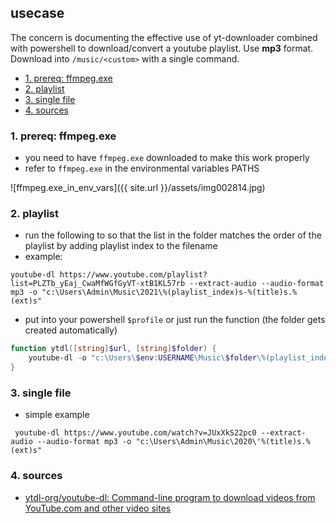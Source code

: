 ## usecase
The concern is documenting the effective use of yt-downloader combined with powershell to download/convert a youtube playlist. Use **mp3** format. Download into `/music/<custom>` with a single command. 

<!-- TOC -->

- [1. prereq: ffmpeg.exe](#1-prereq-ffmpegexe)
- [2. playlist](#2-playlist)
- [3. single file](#3-single-file)
- [4. sources](#4-sources)

<!-- /TOC -->

### 1. prereq: ffmpeg.exe
* you need to have `ffmpeg.exe` downloaded to make this work properly
* refer to `ffmpeg.exe` in the environmental variables PATHS

![ffmpeg.exe_in_env_vars]({{ site.url }}/assets/img002814.jpg)

### 2. playlist
* run the following to so that the list in the folder matches the order of the playlist by adding playlist index to the filename
* example:

```
youtube-dl https://www.youtube.com/playlist?list=PLZTb_yEaj_CwaMfWGfGyVT-xtB1KL57rb --extract-audio --audio-format mp3 -o "c:\Users\Admin\Music\2021\%(playlist_index)s-%(title)s.%(ext)s"
```

*  put into your powershell `$profile` or just run the function (the folder gets created automatically)

```powershell
function ytdl([string]$url, [string]$folder) {
    youtube-dl -o "c:\Users\$env:USERNAME\Music\$folder\%(playlist_index)s-%(title)s.%(ext)s" --extract-audio --audio-format mp3 $url
}
```

### 3. single file
* simple example 

```
 youtube-dl https://www.youtube.com/watch?v=JUxXkS22pc0 --extract-audio --audio-format mp3 -o "c:\Users\Admin\Music\2020\'%(title)s.%(ext)s"
```

### 4. sources
* [ytdl-org/youtube-dl: Command-line program to download videos from YouTube.com and other video sites](https://github.com/ytdl-org/youtube-dl)
